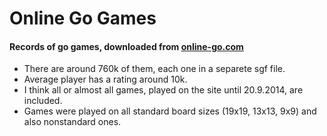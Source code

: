 Online Go Games
===============
#### Records of go games, downloaded from [online-go.com](http://www.online-go.com)
* There are around 760k of them, each one in a separete sgf file.
* Average player has a rating around 10k.
* I think all or almost all games, played on the site until 20.9.2014, are included.
* Games were played on all standard board sizes (19x19, 13x13, 9x9) and also nonstandard ones.
